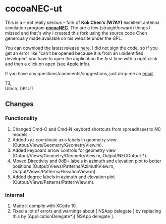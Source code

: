 # cocoaNEC-ut

This is a – not really serious – fork of **Kok Chen's (W7AY)** excellent antenna simulation program **[cocoaNEC](http://www.w7ay.net/site/Applications/cocoaNEC/)**. The are a few (straightforward) things I missed and that's why I created this fork using the source code Chen generously made available on his website under the GPL.

You can download the latest release [here](https://github.com/ulthiel/cocoaNEC-ut/releases/latest). I did not sign the code, so if you get an error like "can't be opened because it is from an unidentified developer" you have to open the application the first time with a right click and then a click on open (see [Apple info](https://support.apple.com/guide/mac-help/open-a-mac-app-from-an-unidentified-developer-mh40616/mac)).

If you have any questions/comments/suggestions, just drop me an [email](mailto:mail@ulthiel.com).

73,  
Ulrich, DK1UT

## Changes

### Functionality
1. Changed Cmd-O and Cmd-N keybord shortcuts from spreadhseet to NC models.
1. Added xyz coordinate axis labels in geometry view (Output/Views/Geometry/GeometryView.m).
1. Added keyboard arrow controls for geometry view (Output/Views/Geometry/GeometryView.m, Output/NECOutput.*).
1. Moved Directivity and 0dB= labels in azimuth and elevation plot to better positions (Output/Views/Patterns/AzimuthView.m, Output/Views/Patterns/ElevationView.m).
1. Added degree labels in azimuth and elevation plot (Output/Views/Patterns/PatternView.m).

### Internal
1. Made it compile with XCode 10.
1. Fixed a lot of errors and warnings about [ NSApp delegate ] by replacing this by (ApplicationDelegate*)[ NSApp delegate ].
